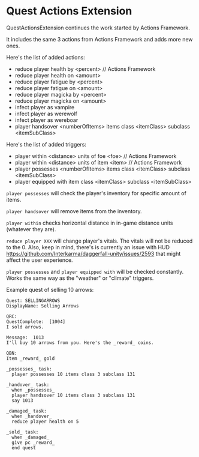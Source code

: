 # Quest Actions Extension

QuestActionsExtension continues the work started by Actions Framework.

It includes the same 3 actions from Actions Framework and adds more new ones.

Here's the list of added actions:
* reduce player health by \<percent> // Actions Framework
* reduce player health on \<amount>
* reduce player fatigue by \<percent>
* reduce player fatigue on \<amount>
* reduce player magicka by \<percent>
* reduce player magicka on \<amount>
* infect player as vampire
* infect player as werewolf
* infect player as wereboar
* player handsover \<numberOfItems> items class \<itemClass> subclass \<itemSubClass>

Here's the list of added triggers: 
* player within \<distance> units of foe \<foe> // Actions Framework
* player within \<distance> units of item \<item> // Actions Framework
* player possesses \<numberOfItems> items class \<itemClass> subclass \<itemSubClass>
* player equipped with item class \<itemClass> subclass \<itemSubClass>

`player possesses` will check the player's inventory for specific amount of items.

`player handsover` will remove items from the inventory.

`player within` checks horizontal distance in in-game distance units (whatever they are).

`reduce player XXX` will change player's vitals. The vitals will not be reduced to the 0.
Also, keep in mind, there's is currently an issue with HUD https://github.com/Interkarma/daggerfall-unity/issues/2593
that might affect the user experience. 

`player possesses` and `player equipped with` will be checked constantly. Works the same way as the "weather" or "climate" triggers.

Example quest of selling 10 arrows:

```
Quest: SELLINGARROWS
DisplayName: Selling Arrows

QRC:
QuestComplete:  [1004]
I sold arrows.

Message:  1013
I'll buy 10 arrows from you. Here's the _reward_ coins.

QBN:
Item _reward_ gold

_possesses_ task:
  player possesses 10 items class 3 subclass 131

_handover_ task: 
  when _possesses_
  player handsover 10 items class 3 subclass 131  
  say 1013
  
_damaged_ task:
  when _handover_
  reduce player health on 5

_sold_ task:
  when _damaged_
  give pc _reward_
  end quest
```
